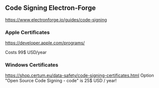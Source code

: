 ## Code Signing Electron-Forge
https://www.electronforge.io/guides/code-signing

### Apple Certificates
https://developer.apple.com/programs/

Costs 99$ USD/year

### Windows Certificates
https://shop.certum.eu/data-safety/code-signing-certificates.html
Option "Open Source Code Signing - code" is 25$ USD / year!

